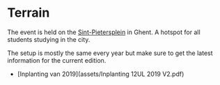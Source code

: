 # Terrain

The event is held on the [Sint-Pietersplein](https://visit.gent.be/nl/zien-doen/sint-pietersplein) in Ghent. A hotspot for all students studying in the city.

The setup is mostly the same every year but make sure to get the latest information for the current edition.

- [Inplanting van 2019](assets/Inplanting 12UL 2019 V2.pdf)